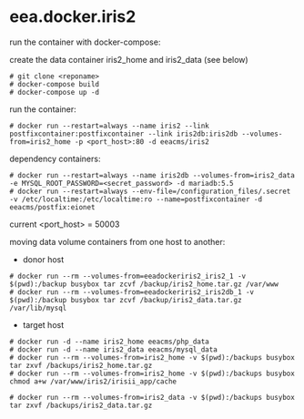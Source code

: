 # eea.docker.iris2

run the container with docker-compose:

create the data container iris2_home and iris2_data (see below)

```
# git clone <reponame>
# docker-compose build 
# docker-compose up -d
```

run the container: 

```
# docker run --restart=always --name iris2 --link postfixcontainer:postfixcontainer --link iris2db:iris2db --volumes-from=iris2_home -p <port_host>:80 -d eeacms/iris2
```

dependency containers:

```    
# docker run --restart=always --name iris2db --volumes-from=iris2_data -e MYSQL_ROOT_PASSWORD=<secret_password> -d mariadb:5.5
# docker run --restart=always --env-file=/configuration_files/.secret -v /etc/localtime:/etc/localtime:ro --name=postfixcontainer -d eeacms/postfix:eionet
```

current <port_host> = 50003

moving data volume containers from one host to another:

- donor host

```
# docker run --rm --volumes-from=eeadockeriris2_iris2_1 -v $(pwd):/backup busybox tar zcvf /backup/iris2_home.tar.gz /var/www
# docker run --rm --volumes-from=eeadockeriris2_iris2db_1 -v $(pwd):/backup busybox tar zcvf /backup/iris2_data.tar.gz /var/lib/mysql
```

- target host

```
# docker run -d --name iris2_home eeacms/php_data
# docker run -d --name iris2_data eeacms/mysql_data
# docker run --rm --volumes-from=iris2_home -v $(pwd):/backups busybox tar zxvf /backups/iris2_home.tar.gz
# docker run --rm --volumes-from=iris2_home -v $(pwd):/backups busybox chmod a+w /var/www/iris2/irisii_app/cache
    
# docker run --rm --volumes-from=iris2_data -v $(pwd):/backups busybox tar zxvf /backups/iris2_data.tar.gz
```
